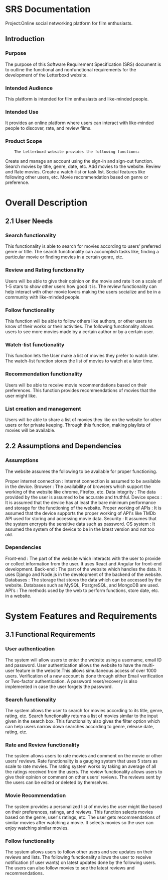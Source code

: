 # SRS Documentation

Project:Online social networking platform for film enthusiasts.
## Introduction
 ### Purpose
The purpose of this Software Requirement Specification (SRS) document is to outline the functional and nonfunctional requirements for the development of the Letterboxd website.

 ### Intended Audience
This platform is intended for film enthusiasts and like-minded people.

 ### Intended Use
It provides an online platform where users can interact with like-minded people to discover, rate, and review films.

 ### Product Scope
        The Letterboxd website provides the following functions: 

Create and manage an account using the sign-in and sign-out function.
Search movies by title, genre, date, etc.
Add movies to the website.
Review and Rate movies.
Create a watch-list or task list.
Social features like following other users, etc.
Movie recommendation based on genre or preference.

# Overall Description

 ## 2.1 User Needs

### Search functionality
This functionality is able to search for movies according to users’ preferred genre or title.
The search functionality can accomplish tasks like, finding a particular movie or finding movies in a certain genre, etc.

### Review and Rating functionality
Users will be able to give their opinion on the movie and rate it on a scale of 1-5 stars to show other users how good it is.
The review functionality can help interact with other movie lovers making the users socialize and be in a community with like-minded people.

### Follow functionality
This function will be able to follow others like authors, or  other users to know of their works or their activities.
The following functionality allows users to see more movies made by a certain author or by a certain user.

### Watch-list functionality
This function lets the User make a list of movies they prefer to watch later.
The watch-list function stores the list of movies to watch at a later time.

### Recommendation functionality
Users will be able to receive movie recommendations based on their preferences.
This function provides recommendations of movies that the user might like.

### List creation and management
Users will be able to share a list of movies they like on the website for other users or for private keeping.
Through this function, making playlists of movies will be available.

## 2.2 Assumptions and Dependencies

### Assumptions
The website assumes the following to be available  for proper functioning.

Proper internet connection : Internet connection is assumed to be available in the device.
Browser : The availability of browsers which support the working of the website like chrome, Firefox, etc.
Data integrity : The data provided by the user is assumed to be accurate and truthful.
Device specs : It is assumed that the device has at least the bare minimum performance and storage for the functioning of the website.
Proper working of APIs : It is assumed that the device  supports the proper working of API's like TMDb API used for storing and accessing movie data.
Security : It assumes that the system encrypts the sensitive data such as password.
OS system : It assumed the system of the device to be in the latest version and not too old.

### Dependencies
Front-end : The part of the website which interacts with the user to provide or collect information from the user. It uses React and Angular for front-end development.
Back-end : The part of the website which handles the data. It uses Django and Node.js in the development of the backend of the website.
Databases : The storage that stores the data which can be accessed by the website. Databases such as MySQL, PostgreSQL, and MongoDB are used.
API’s : The methods used by the web to perform functions, store date, etc. in a website.

# System Features and Requirements

## 3.1 Functional Requirements

### User authentication
The system will allow users to enter the website using a username, email ID and password.
User authentication allows the website to have the multi-user feature in the website.This allows simultaneous access of  over 1000 users.
Verification of a new account is done through either Email verification or Two-factor authentication.
A password reset/recovery is also implemented in case the user forgets the password.

### Search functionality
The system allows the user to search for movies according to its title, genre, rating, etc.
Search functionality returns a list of movies similar to the input given in the search box.
This functionality also gives the filter option which can help users narrow down searches according to genre, release date, rating, etc.

### Rate and Review functionality
The system allows users to rate movies and comment on the movie or other users’ reviews. 
Rate functionality is a gauging system that uses 5 stars as scale to rate movies.
The rating system works by taking an average of all the ratings received from the users.
The review functionality allows users to give their opinion or comment on other users’ reviews.
The reviews sent by the users can be edited or deleted by themselves.

### Movie Recommendation
The system provides a personalized list of movies the user might like based on their preferences, ratings, and reviews.
This function selects movies based on the genre, user's ratings, etc.
The user gets recommendations of similar movies after watching a movie.
It selects movies so the user can enjoy watching similar movies.

### Follow functionality
The system allows users to follow other users and see updates on their reviews and lists.
The following functionality allows the user to receive notification (if user wants) on latest updates done by the following users.
The users can also follow movies to see the latest reviews and recommendations.
